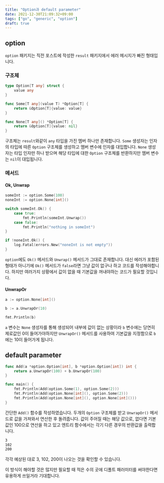 ```yaml
---
title: "Option과 default parameter"
date: 2021-12-30T21:09:32+09:00
tags: ["go", "generic", "option"]
draft: true
---
```


## option

`option` 패키지는 직전 포스트에 작성한 `result` 패키지에서 에러 메시지가 빠진 형태입니다.

### 구조체

```go
type Option[T any] struct {
	value any
}

func Some[T any](value T) *Option[T] {
	return &Option[T]{value: value}
}

func None[T any]() *Option[T] {
	return &Option[T]{value: nil}
}
```

구조체는 `result`와같이 `any` 타입을 가진 멤버 하나만 존재합니다. `Some` 생성자는 인자의 타입에 따른 `Option` 구조체를 생성하고 멤버 변수에 인자를 대입합니다. `None` 생성자는 타입 인자만 하나 받으며 해당 타입에 대한 `Option` 구조체를 반환하지만 멤버 변수는 `nil`이 대입됩니다.

### 메서드

#### Ok, Unwrap

```go
someInt := option.Some(100)
noneInt := option.None[int]()

switch someInt.Ok() {
    case true:
        fmt.Println(someInt.Unwrap())
    case false:
        fmt.Println("nothing in someInt")
}

if !noneInt.Ok() {
    log.Fatal(errors.New("noneInt is not empty"))
}
```

`option`에도 `Ok()` 메서드와 `Unwrap()` 메서드가 그대로 존재합니다. 대신 에러가 포함된 형태가 아니기에 `Ok()` 메서드가 `false`라면 그냥 값이 없구나 하고 코드를 작성해야합니다. 하지만 여러가지 상황에서 값이 없을 때 기본값을 꺼내야하는 코드가 필요할 것입니다.

#### UnwrapOr

```go
a := option.None[int]()

b := a.UnwrapOr(10)

fmt.Println(b)
```

`a` 변수는 `None` 생성자를 통해 생성되어 내부에 값이 없는 상황이라 `b` 변수에는 당연히 제로값인 0이 들어가야하지만 `UnwrapOr()` 메서드를 사용하여 기본값을 지정함으로 `b`에는 10이 들어가게 됩니다.

## default parameter

```go
func Add(a *option.Option[int], b *option.Option[int]) int {
	return a.UnwrapOr(100) + b.UnwrapOr(100)
}

func main() {
	fmt.Println(Add(option.Some(1), option.Some(2)))
	fmt.Println(Add(option.None[int](), option.Some(2)))
	fmt.Println(Add(option.None[int](), option.None[int]()))
}
```

간단한 `Add()` 함수를 작성하였습니다. 두개의 `Option` 구조체를 받고 `UnwrapOr()` 메서드로 값을 가져와서 연산한 후 돌려줍니다. 값이 주어질 때는 해당 값으로, 없다면 기본값인 100으로 연산을 하고 있고 엔트리 함수에서는 각기 다른 경우의 반환값을 출력합니다.

```bash
3
102
200
```

각각 예상된 대로 3, 102, 200이 나오는 것을 확인할 수 있습니다.

이 방식이 해야할 것은 많지만 필요할 때 적은 수의 곳에 디폴트 패러미터를 써야한다면 유용하게 쓰일거라 기대합니다.
